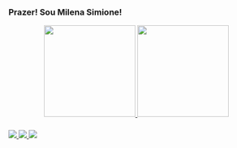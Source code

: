 ### Prazer! Sou Milena Simione!




<div align="center">
  <a href="https://github.com/MilenaSimione">
  <img height="180em" src="https://github-readme-stats.vercel.app/api?username=MilenaSimione&show_icons=true&theme=dracula&include_all_commits=true&count_private=true"/>
  <img height="180em" src="https://github-readme-stats.vercel.app/api/top-langs/?username=MilenaSimione&layout=compact&langs_count=7&theme=dracula"/>
</div>
  
 ###
  
<div> 
  <a href="https://instagram.com/milena_simione" target="_blank"><img src="https://img.shields.io/badge/-Instagram-%23E4405F?style=for-the-badge&logo=instagram&logoColor=white" target="_blank">
</a>
  <a href = "mailto:milenasimione@gmail.com"><img src="https://img.shields.io/badge/-Gmail-%23333?style=for-the-badge&logo=gmail&logoColor=white" target="_blank"> 
  </a>
  <a href="https://www.linkedin.com/in/milena-simione-12a441176" target="_blank"><img src="https://img.shields.io/badge/-LinkedIn-%230077B5?style=for-the-badge&logo=linkedin&logoColor=white" target="_blank">
  </a> 
</div>
  
  
